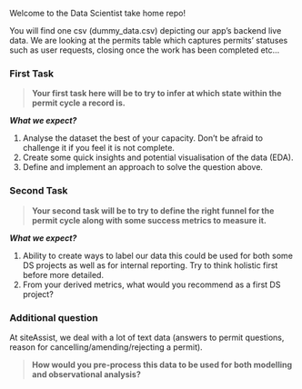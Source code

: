 Welcome to the Data Scientist take home repo!

You will find one csv (dummy_data.csv) depicting our app’s backend live data. We are looking at the permits table which captures permits’ statuses such as user requests, closing once the work has been completed etc…


### First Task
> **Your first task here will be to try to infer at which state within the permit cycle a record is.**

***What we expect?***
1. Analyse the dataset the best of your capacity. Don’t be afraid to challenge it if you feel it is not complete. 
2. Create some quick insights and potential visualisation of the data (EDA).
3. Define and implement an approach to solve the question above.

### Second Task
> **Your second task will be to try to define the right funnel for the permit cycle along with some success metrics to measure it.**

***What we expect?***
1. Ability to create ways to label our data this could be used for both some DS projects as well as for internal reporting. Try to think holistic first before more detailed.
2. From your derived metrics, what would you recommend as a first DS project?

### Additional question

At siteAssist, we deal with a lot of text data (answers to permit questions, reason for cancelling/amending/rejecting a permit).
> **How would you pre-process this data to be used for both modelling and observational analysis?**